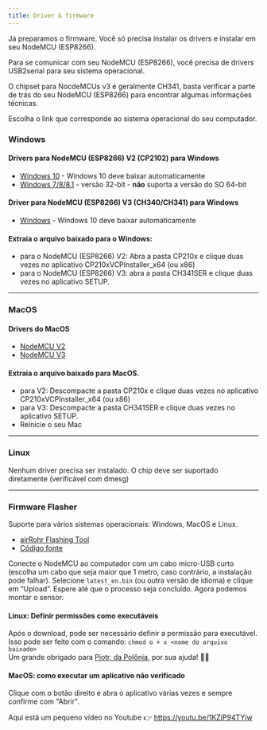 ```yaml
---
title: Driver & firmware
---
```


Já preparamos o firmware. Você só precisa instalar os drivers e instalar em seu NodeMCU (ESP8266).

Para se comunicar com seu NodeMCU (ESP8266), você precisa de drivers USB2serial para seu sistema operacional.

O chipset para NocdeMCUs v3 é geralmente CH341, basta verificar a parte de trás do seu NodeMCU (ESP8266) para encontrar algumas informações técnicas.

Escolha o link que corresponde ao sistema operacional do seu computador.

### Windows

#### Drivers para NodeMCU (ESP8266) V2 (CP2102) para Windows
* [Windows 10](https://www.silabs.com/documents/public/software/CP210x_Universal_Windows_Driver.zip) - Windows 10 deve baixar automaticamente
* [Windows 7/8/8.1](https://www.silabs.com/documents/public/software/CP210x_Windows_Drivers.zip) - versão 32-bit  - **não** suporta a versão do SO 64-bit 

#### Driver para NodeMCU (ESP8266) V3 (CH340/CH341) para Windows
* [Windows](http://www.wch.cn/downloads/file/5.html) - Windows 10 deve baixar automaticamente

#### Extraia o arquivo baixado para o Windows:
* para o NodeMCU (ESP8266) V2: Abra a pasta CP210x e clique duas vezes no aplicativo CP210xVCPInstaller_x64 (ou x86)
* para o NodeMCU (ESP8266) V3: abra a pasta CH341SER e clique duas vezes no aplicativo SETUP.

---

### MacOS

####  Drivers do MacOS 
* [NodeMCU V2](https://www.silabs.com/documents/public/software/Mac_OSX_VCP_Driver.zip )
* [NodeMCU V3](http://www.wch.cn/downloads/file/178.html) 

####  Extraia o arquivo baixado para MacOS.
* para V2: Descompacte a pasta CP210x e clique duas vezes no aplicativo CP210xVCPInstaller_x64 (ou x86)
* para V3: Descompacte a pasta CH341SER e clique duas vezes no aplicativo SETUP.
* Reinicie o seu Mac

---

### Linux
Nenhum driver precisa ser instalado. O chip deve ser suportado diretamente (verificável com dmesg)

---
### Firmware Flasher 
Suporte para vários sistemas operacionais: Windows, MacOS e Linux.

* [airRohr Flashing Tool](http://firmware.sensor.community/airrohr/flashing-tool/)
* [Código fonte](https://github.com/opendata-stuttgart/airrohr-firmware-flasher/)

Conecte o NodeMCU ao computador com um cabo micro-USB curto (escolha um cabo que seja maior que 1 metro, caso contrário, a instalação pode falhar). Selecione `latest_en.bin` (ou outra versão de idioma) e clique em “Upload”.
Espere até que o processo seja concluído. Agora podemos montar o sensor.

#### Linux: Definir permissões como executáveis
Após o download, pode ser necessário definir a permissão para executável. Isso pode ser feito com o comando: `chmod o + x <nome do arquivo baixado>`
<br>
Um grande obrigado para [Piotr, da Polônia](https://dropbox.inf.re/), por sua ajuda! 🙋‍♂️ 

#### MacOS: como executar um aplicativo não verificado
Clique com o botão direito e abra o aplicativo várias vezes e sempre confirme com "Abrir".

Aqui está um pequeno vídeo no Youtube 👉 https://youtu.be/1KZiP94TYjw




